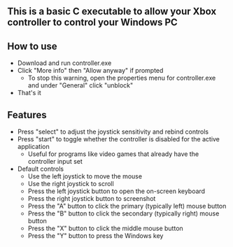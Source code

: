 ## This is a basic C executable to allow your Xbox controller to control your Windows PC

## How to use
- Download and run controller.exe
- Click "More info" then "Allow anyway" if prompted
  - To stop this warning, open the properties menu for controller.exe and under "General" click "unblock"
- That's it

## Features
- Press "select" to adjust the joystick sensitivity and rebind controls
- Press "start" to toggle whether the controller is disabled for the active application
  - Useful for programs like video games that already have the controller input set
- Default controls
  - Use the left joystick to move the mouse
  - Use the right joystick to scroll
  - Press the left joystick button to open the on-screen keyboard
  - Press the right joystick button to screenshot
  - Press the "A" button to click the primary (typically left) mouse button
  - Press the "B" button to click the secondary (typically right) mouse button
  - Press the "X" button to click the middle mouse button
  - Press the "Y" button to press the Windows key
